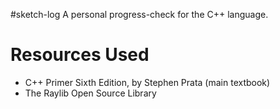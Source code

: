 #sketch-log
A personal progress-check for the C++ language.

# Resources Used
- C++ Primer Sixth Edition, by Stephen Prata (main textbook)
- The Raylib Open Source Library
